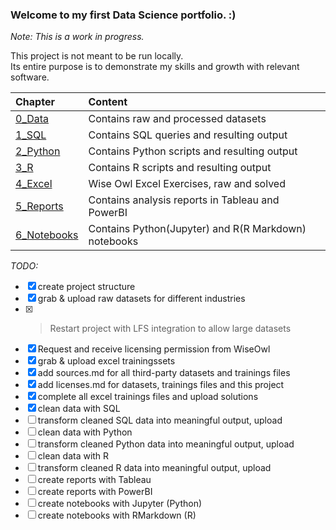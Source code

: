 ### Welcome to my first Data Science portfolio. :)

*Note: This is a work in progress.*

This project is not meant to be run locally.\
Its entire purpose is to demonstrate my skills and growth with relevant software.

| Chapter | Content |
| :----- | :----- |
| [0_Data](https://github.com/EricKrevalis/DSPortfolio/tree/main/0_Data) | Contains raw and processed datasets |
| [1_SQL](https://github.com/EricKrevalis/DSPortfolio/tree/main/1_SQL) | Contains SQL queries and resulting output |
| [2_Python](https://github.com/EricKrevalis/DSPortfolio/tree/main/2_Python) | Contains Python scripts and resulting output |
| [3_R](https://github.com/EricKrevalis/DSPortfolio/tree/main/3_R) | Contains R scripts and resulting output |
| [4_Excel](https://github.com/EricKrevalis/DSPortfolio/tree/main/4_Excel) | Wise Owl Excel Exercises, raw and solved |
| [5_Reports](https://github.com/EricKrevalis/DSPortfolio/tree/main/5_Reports) | Contains analysis reports in Tableau and PowerBI |
| [6_Notebooks](https://github.com/EricKrevalis/DSPortfolio/tree/main/6_Notebooks) | Contains Python(Jupyter) and R(R Markdown) notebooks |

*TODO:*
- [x] create project structure
- [x] grab & upload raw datasets for different industries
- [x] > Restart project with LFS integration to allow large datasets
- [x] Request and receive licensing permission from WiseOwl
- [x] grab & upload excel trainingssets
- [x] add sources.md for all third-party datasets and trainings files
- [x] add licenses.md for datasets, trainings files and this project
- [x] complete all excel trainings files and upload solutions
- [x] clean data with SQL
- [ ] transform cleaned SQL data into meaningful output, upload
- [ ] clean data with Python
- [ ] transform cleaned Python data into meaningful output, upload
- [ ] clean data with R
- [ ] transform cleaned R data into meaningful output, upload
- [ ] create reports with Tableau
- [ ] create reports with PowerBI
- [ ] create notebooks with Jupyter (Python)
- [ ] create notebooks with RMarkdown (R)